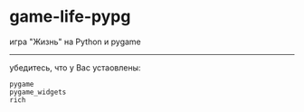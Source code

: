 # game-life-pypg
игра "Жизнь" на Python и pygame

----

убедитесь, что у Вас устаовлены:
```
pygame
pygame_widgets
rich
```



